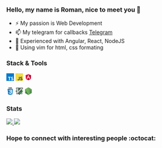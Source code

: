 ### Hello, my name is Roman, nice to meet you 👋

- ⚡ My passion is Web Development
- 📫 My telegram for callbacks [Telegram](https://t.me/r404man)
- 🔭 Experienced with Angular, React, NodeJS
- 🤔 Using vim for html, css formating

### Stack & Tools
<code><img height="20" src="https://raw.githubusercontent.com/github/explore/80688e429a7d4ef2fca1e82350fe8e3517d3494d/topics/typescript/typescript.png"></code> 
<code><img height="20" src="https://raw.githubusercontent.com/github/explore/80688e429a7d4ef2fca1e82350fe8e3517d3494d/topics/javascript/javascript.png"></code>
<code><img height="20" src="https://raw.githubusercontent.com/github/explore/80688e429a7d4ef2fca1e82350fe8e3517d3494d/topics/angular/angular.png"></code>

<code><img height="20" src="https://raw.githubusercontent.com/github/explore/80688e429a7d4ef2fca1e82350fe8e3517d3494d/topics/css/css.png"></code>
<code><img height="20" src="https://raw.githubusercontent.com/github/explore/80688e429a7d4ef2fca1e82350fe8e3517d3494d/topics/vim/vim.png"></code>
<code><img height="20" src="https://raw.githubusercontent.com/github/explore/80688e429a7d4ef2fca1e82350fe8e3517d3494d/topics/nodejs/nodejs.png"></code>    

### Stats
<a href="https://github.com/r404man">
  <img src="https://github-readme-stats.vercel.app/api/top-langs/?username=r404man&theme=light&hide_langs_below=1" />
</a>
<a href="https://github.com/r404man">
<!--  <img src="https://github-readme-stats.vercel.app/api?username=r404man&show_icons=true&theme=light&line_height=27" /> -->
  <img src="https://github-readme-stats.vercel.app/api?username=r404man"/>
</a>

### Hope to connect with interesting people :octocat:

<!--
**r404man/r404man** is a ✨ _special_ ✨ repository because its `README.md` (this file) appears on your GitHub profile.
-->
